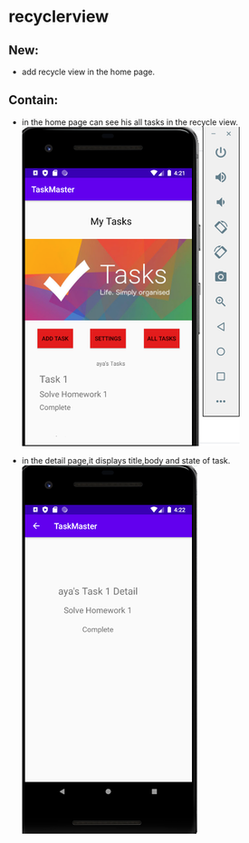 # recyclerview

## New:
- add recycle view in the home page.

## Contain:
- in the home page can see his all tasks in the recycle view.
![](https://github.com/AyaaBe95/TaskMaster/blob/main/images/recyclehome.PNG)

- in the detail page,it displays title,body and state of task.
![](https://github.com/AyaaBe95/TaskMaster/blob/main/images/recycledetail.PNG)


